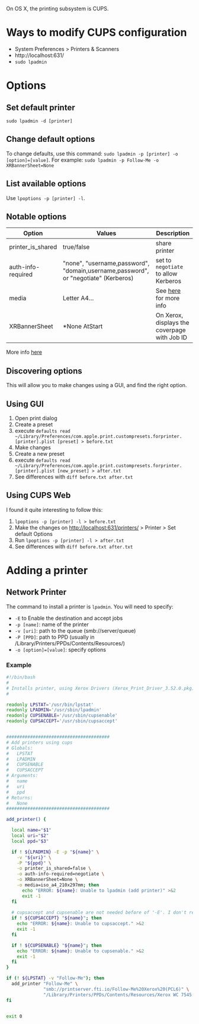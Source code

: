 On OS X, the printing subsystem is CUPS. 

# Ways to modify CUPS configuration

- System Preferences > Printers & Scanners
- http://localhost:631/
- `sudo lpadmin`

# Options 

## Set default printer

`sudo lpadmin -d [printer]`

## Change default options

To change defaults, use this command: `sudo lpadmin -p [printer] -o [option]=[value]`. For example: `sudo lpadmin -p Follow-Me -o XRBannerSheet=None`

## List available options 

Use `lpoptions -p [printer] -l`.

## Notable options

| Option | Values | Description |
|--------|--------|-------------|
| printer_is_shared | true/false | share printer |
| auth-info-required | "none", "username,password", "domain,username,password", or "negotiate" (Kerberos) | set to `negotiate` to allow Kerberos|
| media | Letter A4…| See [here](http://www.cups.org/documentation.php/doc-2.1/options.html?VERSION=2.1) for more info |
| XRBannerSheet | *None AtStart | On Xerox, displays the coverpage with Job ID |

More info [here](http://www.cups.org/documentation.php/doc-2.1/options.html?VERSION=2.1)

## Discovering options

This will allow you to make changes using a GUI, and find the right option.

## Using GUI
1. Open print dialog
2. Create a preset
3. execute `defaults read ~/Library/Preferences/com.apple.print.custompresets.forprinter.[printer].plist [preset] > before.txt`
4. Make changes
5. Create a new preset
6. execute `defaults read ~/Library/Preferences/com.apple.print.custompresets.forprinter.[printer].plist [new_preset] > after.txt`
7. See differences with `diff before.txt after.txt`

## Using CUPS Web

I found it quite interesting to follow this:

1. `lpoptions -p [printer] -l > before.txt`
2. Make the changes on [http://localhost:631/printers/](http://localhost:631/printers/) > Printer > Set default Options
3. Run `lpoptions -p [printer] -l > after.txt`
4. See differences with `diff before.txt after.txt`


# Adding a printer

## Network Printer
The command to install a printer is `lpadmin`. You will need to specify:
- `-E` to Enable the destination and accept jobs
- `-p [name]`: name of the printer
- `-v [uri]`: path to the queue (smb://server/queue)
- `-P [PPD]`: path to PPD (usually in /Library/Printers/PPDs/Contents/Resources/)
- `-o [option]=[value]`: specify options


### Example

```bash
#!/bin/bash
#
# Installs printer, using Xerox Drivers (Xerox_Print_Driver_3.52.0.pkg)
# 

readonly LPSTAT='/usr/bin/lpstat'
readonly LPADMIN='/usr/sbin/lpadmin'
readonly CUPSENABLE='/usr/sbin/cupsenable'
readonly CUPSACCEPT='/usr/sbin/cupsaccept'


#######################################
# Add printers using cups
# Globals:
#   LPSTAT
#   LPADMIN
#   CUPSENABLE
#   CUPSACCEPT
# Arguments:
#   name
#   uri
#   ppd
# Returns:
#   None
#######################################

add_printer() {

  local name="$1"
  local uri="$2"
  local ppd="$3"

  if ! ${LPADMIN} -E -p "${name}" \
    -v "${uri}" \
    -P "${ppd}" \
    -o printer_is_shared=false \
    -o auth-info-required=negotiate \
    -o XRBannerSheet=None \
    -o media=iso_a4_210x297mm; then
      echo "ERROR: ${name}: Unable to lpadmin (add printer)" >&2
      exit -1
  fi
  
  # cupsaccept and cupsenable are not needed before of '-E'. I don't remember why I included them.
  if ! ${CUPSACCEPT} "${name}"; then
    echo "ERROR: ${name}: Unable to cupsaccept." >&2
    exit -1
  fi

  if ! ${CUPSENABLE} "${name}"; then
    echo "ERROR: ${name}: Unable to cupsenable." >&2
    exit -1
  fi
}

if (! ${LPSTAT} -v "Follow-Me"); then
  add_printer "Follow-Me" \
              "smb://printserver.fti.io/Follow-Me%20Xerox%20(PCL6)" \
              "/Library/Printers/PPDs/Contents/Resources/Xerox WC 7545.gz"
fi


exit 0
```
